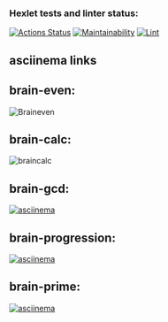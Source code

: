 ### Hexlet tests and linter status:
[![Actions Status](https://github.com/pashhha/frontend-project-lvl1/workflows/hexlet-check/badge.svg)](https://github.com/pashhha/frontend-project-lvl1/actions/runs/437700292)
[![Maintainability](https://api.codeclimate.com/v1/badges/a99a88d28ad37a79dbf6/maintainability)](https://codeclimate.com/github/pashhha/frontend-project-lvl1)
[![Lint](https://github.com/pashhha/frontend-project-lvl1/workflows/Lint/badge.svg)](https://github.com/pashhha/frontend-project-lvl1/actions?query=workflow%3ALint)

## asciinema links


 ## brain-even: 
 
 ![Braineven](https://user-images.githubusercontent.com/73484589/103445234-4a3a7c00-4c7a-11eb-9d68-1ceb078b707f.gif)
 
 ## brain-calc: 
 
 ![braincalc](https://user-images.githubusercontent.com/73484589/103445608-380f0c80-4c7f-11eb-9712-e2fbf8b2d31f.gif)

## brain-gcd:
 
[![asciinema](https://asciinema.org/a/lSseAspkvaPALNOhf16ZQ1Oyc.png)](https://asciinema.org/a/lSseAspkvaPALNOhf16ZQ1Oyc) 

## brain-progression: 

[![asciinema](https://asciinema.org/a/GTzevKCqHKhJmudzLUGBKKzsP.png)](https://asciinema.org/a/GTzevKCqHKhJmudzLUGBKKzsP)

## brain-prime:

 [![asciinema](https://asciinema.org/a/T6J4d38hi6GXP5YfG9R8OAVjv.png)](https://asciinema.org/a/T6J4d38hi6GXP5YfG9R8OAVjv)
